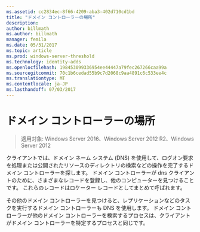 ```yaml
---
ms.assetid: cc2834ec-8f66-4209-aba3-402d710cd1bd
title: "ドメイン コントローラーの場所"
description: 
author: billmath
ms.author: billmath
manager: femila
ms.date: 05/31/2017
ms.topic: article
ms.prod: windows-server-threshold
ms.technology: identity-adds
ms.openlocfilehash: 198453099336954ee44447a79fec267266caa99a
ms.sourcegitcommit: 70c1b6cedad55b9c7d2068c9aa4891c6c533ee4c
ms.translationtype: MT
ms.contentlocale: ja-JP
ms.lasthandoff: 07/03/2017
---
```

# <a name="domain-controller-location"></a>ドメイン コントローラーの場所

>適用対象: Windows Server 2016、Windows Server 2012 R2、Windows Server 2012

クライアントでは、ドメイン ネーム システム (DNS) を使用して、ログオン要求を処理または公開されたリソースのディレクトリの検索などの操作を完了するドメイン コントローラーを探します。 ドメイン コントローラーが dns クライアントのために、さまざまなレコードを登録し、他のコンピューターを見つけることです。 これらのレコードはロケーター レコードとしてまとめて呼ばれます。  
  
その他のドメイン コントローラーを見つけると、レプリケーションなどのタスクを実行するドメイン コントローラーも DNS を使用します。 ドメイン コントローラーが他のドメイン コントローラーを検索するプロセスは、クライアントがドメイン コントローラーを特定するプロセスと同じです。  
  


